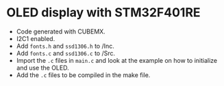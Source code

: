 # OLED display with STM32F401RE

- Code generated with CUBEMX.
- I2C1 enabled.
- Add `fonts.h` and `ssd1306.h` to /Inc.
- Add `fonts.c` and `ssd1306.c` to /Src.
- Import the `.c` files in `main.c` and look at the example on how to initialize and use the OLED.
- Add the `.c` files to be compiled in the make file.
